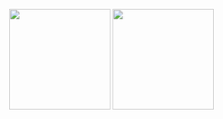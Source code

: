 <p align="center">
  <img height="180em" src="https://github-readme-stats.vercel.app/api?username=Samuelhollanda&show_icons=true&theme=tokyonight"/>
  <img height="180em" src="https://github-readme-stats.vercel.app/api/top-langs/?username=Samuelhollanda&layout=compact&theme=tokyonight"/>
</p>
